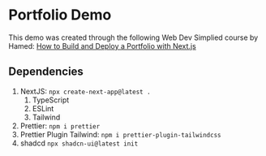 # Portfolio Demo

This demo was created through the following Web Dev Simplied course by Hamed:
[How to Build and Deploy a Portfolio with Next.js](https://www.youtube.com/watch?v=hSi_x29bBmE&ab_channel=WebDevSimplified)

## Dependencies

1. NextJS: `npx create-next-app@latest .`
   1. TypeScript
   1. ESLint
   1. Tailwind
1. Prettier: `npm i prettier`
1. Prettier Plugin Tailwind: `npm i prettier-plugin-tailwindcss`
1. shadcd `npx shadcn-ui@latest init`

